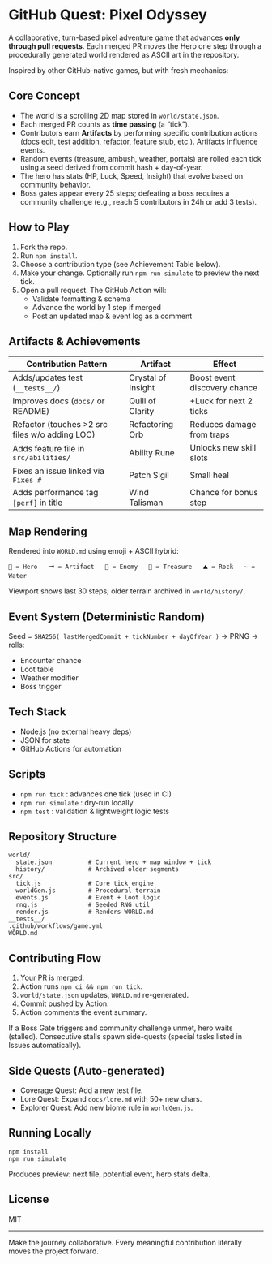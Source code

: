 # GitHub Quest: Pixel Odyssey

A collaborative, turn-based pixel adventure game that advances **only through pull requests**. Each merged PR moves the Hero one step through a procedurally generated world rendered as ASCII art in the repository.

Inspired by other GitHub-native games, but with fresh mechanics:

## Core Concept
- The world is a scrolling 2D map stored in `world/state.json`.
- Each merged PR counts as **time passing** (a “tick”).
- Contributors earn **Artifacts** by performing specific contribution actions (docs edit, test addition, refactor, feature stub, etc.). Artifacts influence events.
- Random events (treasure, ambush, weather, portals) are rolled each tick using a seed derived from commit hash + day-of-year.
- The hero has stats (HP, Luck, Speed, Insight) that evolve based on community behavior.
- Boss gates appear every 25 steps; defeating a boss requires a community challenge (e.g., reach 5 contributors in 24h or add 3 tests).

## How to Play
1. Fork the repo.
2. Run `npm install`.
3. Choose a contribution type (see Achievement Table below).
4. Make your change. Optionally run `npm run simulate` to preview the next tick.
5. Open a pull request. The GitHub Action will:
   - Validate formatting & schema
   - Advance the world by 1 step if merged
   - Post an updated map & event log as a comment

## Artifacts & Achievements
| Contribution Pattern | Artifact | Effect |
|----------------------|----------|--------|
| Adds/updates test (`__tests__/`) | Crystal of Insight | Boost event discovery chance |
| Improves docs (`docs/` or README) | Quill of Clarity | +Luck for next 2 ticks |
| Refactor (touches >2 src files w/o adding LOC) | Refactoring Orb | Reduces damage from traps |
| Adds feature file in `src/abilities/` | Ability Rune | Unlocks new skill slots |
| Fixes an issue linked via `Fixes #` | Patch Sigil | Small heal |
| Adds performance tag `[perf]` in title | Wind Talisman | Chance for bonus step |

## Map Rendering
Rendered into `WORLD.md` using emoji + ASCII hybrid:
```
🏹 = Hero   🗝️ = Artifact   👾 = Enemy   💎 = Treasure   ⛰️ = Rock   ~ = Water
```
Viewport shows last 30 steps; older terrain archived in `world/history/`.

## Event System (Deterministic Random)
Seed = `SHA256( lastMergedCommit + tickNumber + dayOfYear )` -> PRNG -> rolls:
- Encounter chance
- Loot table
- Weather modifier
- Boss trigger

## Tech Stack
- Node.js (no external heavy deps)
- JSON for state
- GitHub Actions for automation
## Scripts
- `npm run tick` : advances one tick (used in CI)
- `npm run simulate` : dry-run locally
- `npm test` : validation & lightweight logic tests

## Repository Structure
```
world/
  state.json          # Current hero + map window + tick
  history/            # Archived older segments
src/
  tick.js             # Core tick engine
  worldGen.js         # Procedural terrain
  events.js           # Event + loot logic
  rng.js              # Seeded RNG util
  render.js           # Renders WORLD.md
__tests__/
.github/workflows/game.yml
WORLD.md
```

## Contributing Flow
1. Your PR is merged.
2. Action runs `npm ci && npm run tick`.
3. `world/state.json` updates, `WORLD.md` re-generated.
4. Commit pushed by Action.
5. Action comments the event summary.

If a Boss Gate triggers and community challenge unmet, hero waits (stalled). Consecutive stalls spawn side-quests (special tasks listed in Issues automatically). 

## Side Quests (Auto-generated)
- Coverage Quest: Add a new test file.
- Lore Quest: Expand `docs/lore.md` with 50+ new chars.
- Explorer Quest: Add new biome rule in `worldGen.js`.

## Running Locally
```
npm install
npm run simulate
```
Produces preview: next tile, potential event, hero stats delta.

## License
MIT

---
Make the journey collaborative. Every meaningful contribution literally moves the project forward.
